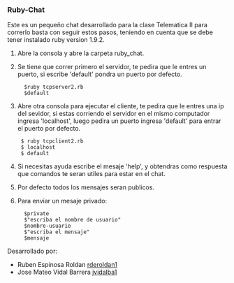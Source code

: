 ### Ruby-Chat
Este es un pequeño chat desarrollado para la clase Telematica II 
para correrlo basta con seguir estos pasos, teniendo en cuenta
que se debe tener instalado ruby  version 1.9.2.

1. Abre la consola y abre la carpeta ruby_chat.
2. Se tiene que correr primero el servidor, te pedira que le entres
   un puerto, si escribe 'default' pondra un puerto por defecto.

         $ruby tcpserver2.rb
         $default
3. Abre otra consola para ejecutar el cliente, te pedira que le entres
   una ip del sevidor, si estas corriendo el servidor en el mismo computador
   ingresa 'localhost', luego pedira un puerto ingresa 'default' para entrar el puerto por defecto.
		
        $ ruby tcpclient2.rb
		$ localhost
		$ default
4. Si necesitas ayuda escribe el mesaje 'help', y obtendras como respuesta
   que comandos te seran utiles para estar en el chat.
5. Por defecto todos los mensajes seran publicos.
6. Para enviar un mesaje privado:
                
         $private
	     $"escriba el nombre de usuario"
         $nombre-usuario
	 	 $"escriba el mensaje"
         $mensaje



Desarrollado por:

* Ruben Espinosa Roldan [rderoldan1](www.github.com/rderoldan1)
* Jose Mateo Vidal Barrera [jvidalba1](www.www.github.com/jvidalba1)

